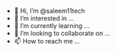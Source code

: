 - 👋 Hi, I’m @saleem11tech
- 👀 I’m interested in ...
- 🌱 I’m currently learning ...
- 💞️ I’m looking to collaborate on ...
- 📫 How to reach me ...

<!---
saleem11tech/saleem11tech is a ✨ special ✨ repository because its `README.md` (this file) appears on your GitHub profile.
You can click the Preview link to take a look at your changes.
--->
